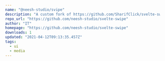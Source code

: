 ```yaml
---
name: "@neesh-studio/svipe"
description: "A custom fork of https://github.com/SharifClick/svelte-swipe"
repo_url: "https://github.com/neesh-studio/svelte-swipe"
author: "IT"
homepage: "https://github.com/neesh-studio/svelte-swipe"
downloads: 1
updated: "2021-04-12T09:13:35.457Z"
tags: 
  - ui
  - media
---
```

